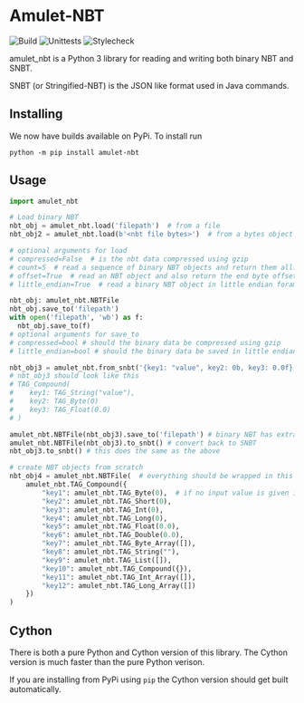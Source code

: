 # Amulet-NBT

![Build](https://github.com/Amulet-Team/Amulet-NBT/workflows/Build/badge.svg)
![Unittests](https://github.com/Amulet-Team/Amulet-NBT/workflows/Unittests/badge.svg?event=push)
![Stylecheck](https://github.com/Amulet-Team/Amulet-NBT/workflows/Stylecheck/badge.svg?event=push)

amulet_nbt is a Python 3 library for reading and writing both binary NBT and SNBT.

SNBT (or Stringified-NBT) is the JSON like format used in Java commands.

## Installing

We now have builds available on PyPi. To install run

`python -m pip install amulet-nbt`

## Usage

```python
import amulet_nbt

# Load binary NBT
nbt_obj = amulet_nbt.load('filepath')  # from a file
nbt_obj2 = amulet_nbt.load(b'<nbt file bytes>')  # from a bytes object

# optional arguments for load
# compressed=False  # is the nbt data compressed using gzip
# count=5  # read a sequence of binary NBT objects and return them all. If defined returns a list of NBTFile objects otherwise just returns an NBTFile
# offset=True  # read an NBT object and also return the end byte offset. False by default
# little_endian=True  # read a binary NBT object in little endian foramt, as used in Bedrock. False by default

nbt_obj: amulet_nbt.NBTFile
nbt_obj.save_to('filepath')
with open('filepath', 'wb') as f:
  nbt_obj.save_to(f)
# optional arguments for save_to
# compressed=bool # should the binary data be compressed using gzip
# little_endian=bool # should the binary data be saved in little endian format

nbt_obj3 = amulet_nbt.from_snbt('{key1: "value", key2: 0b, key3: 0.0f}')
# nbt_obj3 should look like this
# TAG_Compound(
#    key1: TAG_String("value"),
#    key2: TAG_Byte(0)
#    key3: TAG_Float(0.0)
# )

amulet_nbt.NBTFile(nbt_obj3).save_to('filepath') # binary NBT has extra data that is lost in SNBT so you need to do this to add that data back in
amulet_nbt.NBTFile(nbt_obj3).to_snbt() # convert back to SNBT
nbt_obj3.to_snbt() # this does the same as the above

# create NBT objects from scratch
nbt_obj4 = amulet_nbt.NBTFile(  # everything should be wrapped in this class
	amulet_nbt.TAG_Compound({
		"key1": amulet_nbt.TAG_Byte(0),  # if no input value is given it will automatically fill these defaults
		"key2": amulet_nbt.TAG_Short(0),
		"key3": amulet_nbt.TAG_Int(0),
		"key4": amulet_nbt.TAG_Long(0),
		"key5": amulet_nbt.TAG_Float(0.0),
		"key6": amulet_nbt.TAG_Double(0.0),
		"key7": amulet_nbt.TAG_Byte_Array([]),
		"key8": amulet_nbt.TAG_String(""),
		"key9": amulet_nbt.TAG_List([]),
		"key10": amulet_nbt.TAG_Compound({}),
		"key11": amulet_nbt.TAG_Int_Array([]),
		"key12": amulet_nbt.TAG_Long_Array([])
	})
)
```

## Cython
There is both a pure Python and Cython version of this library. The Cython version is much faster than the pure Python verison.

If you are installing from PyPi using `pip` the Cython version should get built automatically.
